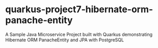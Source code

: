 # quarkus-project7-hibernate-orm-panache-entity
 A Sample Java Microservice Project built with Quarkus demonstrating  Hibernate ORM PanacheEntity and JPA with PostgreSQL
